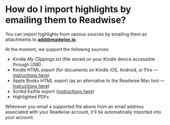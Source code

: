 # How do I import highlights by emailing them to Readwise?

You can import highlights from various sources by emailing them as attachments to **add@readwise.io**.

At the moment, we support the following sources:

* Kindle _My Clippings.txt_ (file stored on your Kindle device accessible through USB)
* Kindle HTML export (for documents on Kindle iOS, Android, or Fire — [instructions here](https://help.readwise.io/article/30-how-do-i-import-highlights-from-personal-documents-on-kindle#email))
* Apple Books HTML export (as an alternative to the Readwise Mac tool — [instructions here](https://help.readwise.io/article/35-how-do-i-import-apple-books-highlights-from-my-iphoneipad))
* Scribd Exifile export ([instructions here](https://help.readwise.io/article/83-how-do-i-import-highlights-from-scribd))
* Highlighted PDFs

Whenever you email a supported file above from an email address associated with your Readwise account, it'll be automatically imported into your account.

